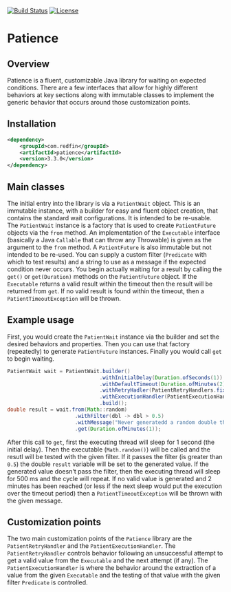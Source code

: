 [![Build Status](https://travis-ci.org/redfin/patience.svg?branch=master)](https://travis-ci.org/redfin/patience)
[![License](http://img.shields.io/:license-apache-brightgreen.svg)](http://www.apache.org/licenses/LICENSE-2.0.html)

# Patience

## Overview

Patience is a fluent, customizable Java library for waiting on expected conditions.
There are a few interfaces that allow for highly different behaviors at key
sections along with immutable classes to implement the generic behavior that
occurs around those customization points.

## Installation

```xml
<dependency>
    <groupId>com.redfin</groupId>
    <artifactId>patience</artifactId>
    <version>3.3.0</version>
</dependency>
```

## Main classes

The initial entry into the library is via a `PatientWait` object.
This is an immutable instance, with a builder for easy and fluent object creation,
 that contains the standard wait configurations.
It is intended to be re-usable.
The `PatientWait` instance is a factory that is used to create `PatientFuture` objects via the `from` method.
An implementation of the `Executable` interface (basically a Java `Callable` that can throw any Throwable) is given
 as the argument to the `from` method.
A `PatientFuture` is also immutable but not intended to be re-used.
You can supply a custom filter (`Predicate` with which to test results) and a string to use as a message
 if the expected condition never occurs.
You begin actually waiting for a result by calling the `get()` or `get(Duration)` methods on the `PatientFuture` object.
If the `Executable` returns a valid result within the timeout then the result will be returned from `get`.
If no valid result is found within the timeout, then a `PatientTimeoutException` will be thrown.

## Example usage

First, you would create the `PatientWait` instance via the builder and set the desired behaviors and properties.
Then you can use that factory (repeatedly) to generate `PatientFuture` instances.
Finally you would call `get` to begin waiting.

```java
PatientWait wait = PatientWait.builder()
                              .withInitialDelay(Duration.ofSeconds(1))
                              .withDefaultTimeout(Duration.ofMinutes(2))
                              .withRetryHadler(PatientRetryHandlers.fixedDelay(Duration.ofMillis(500)))
                              .withExecutionHandler(PatientExecutionHandlers.simple())
                              .build();
double result = wait.from(Math::random)
                      .withFilter(dbl -> dbl > 0.5)
                      .withMessage("Never generatedd a random double that was greater than 0.5")
                      .get(Duration.ofMinutes(1));
```

After this call to `get`, first the executing thread will sleep for 1 second (the initial delay).
Then the executable (`Math.random()`) will be called and the resutl will be tested with the given filter.
If it passes the filter (is greater than `0.5`) the double `result` variable will be set to the generated value.
If the generated value doesn't pass the filter, then the executing thread will sleep for 500 ms and the cycle will repeat.
If no valid value is generated and 2 minutes has been reached (or less if the next sleep would put the execution over the timeout period)
 then a `PatientTimeoutException` will be thrown with the given message.

## Customization points

The two main customization points of the `Patience` library are the `PatientRetryHandler` and the `PatientExecutionHandler`.
The `PatientRetryHandler` controls behavior following an unsuccessful attempt to get a valid value from the `Executable` and the
 next attempt (if any).
The `PatientExecutionHandler` is where the behavior around the extraction of a value from the given `Executable` and the
testing of that value with the given filter `Predicate` is controlled.
